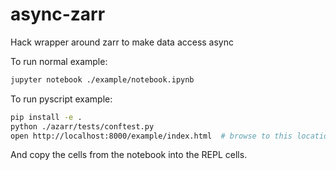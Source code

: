 # async-zarr

Hack wrapper around zarr to make data access async

To run normal example:

```bash
jupyter notebook ./example/notebook.ipynb
```

To run pyscript example:

```bash
pip install -e .
python ./azarr/tests/conftest.py
open http://localhost:8000/example/index.html  # browse to this location
```

And copy the cells from the notebook into the REPL cells.
